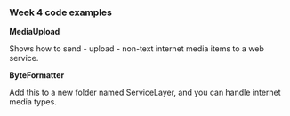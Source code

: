 ### Week 4 code examples

**MediaUpload**

Shows how to send - upload - non-text internet media items to a web service.  
 
**ByteFormatter**

Add this to a new folder named ServiceLayer, and you can handle internet media types.  
